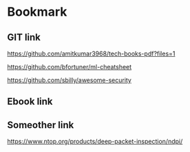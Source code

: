 # Bookmark

## GIT link 

https://github.com/amitkumar3968/tech-books-pdf?files=1

https://github.com/bfortuner/ml-cheatsheet

https://github.com/sbilly/awesome-security




## Ebook link


## Someother link
https://www.ntop.org/products/deep-packet-inspection/ndpi/
